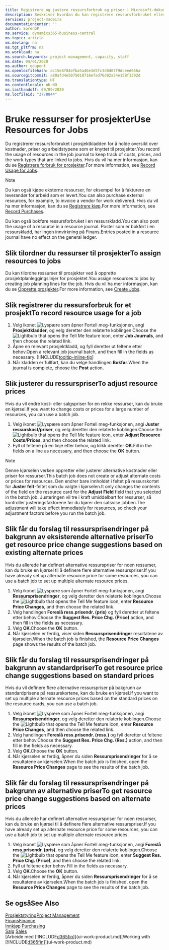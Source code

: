 ```yaml
---
title: Registrere og justere ressursforbruk og priser | Microsoft-dokumentasjon
description: Beskriver hvordan du kan registrere ressursforbruket eller forbruket som er knyttet til et prosjekt, for å holde rede på og håndtere kostnader, priser og arbeidstyper.
services: project-madeira
documentationcenter: ''
author: SorenGP
ms.service: dynamics365-business-central
ms.topic: article
ms.devlang: na
ms.tgt_pltfrm: na
ms.workload: na
ms.search.keywords: project management, capacity, staff
ms.date: 04/01/2020
ms.author: edupont
ms.openlocfilehash: ac15e8f84efba5a46e3d5fc3d0d07f9dceed666a
ms.sourcegitcommit: a80afd4e5075018716efad76d82a54e158f1392d
ms.translationtype: HT
ms.contentlocale: nb-NO
ms.lasthandoff: 09/09/2020
ms.locfileid: "3778844"
---
```

# <a name="use-resources-for-jobs"></a><span data-ttu-id="91a53-103">Bruke ressurser for prosjekter</span><span class="sxs-lookup"><span data-stu-id="91a53-103">Use Resources for Jobs</span></span>
<span data-ttu-id="91a53-104">Du registrerer ressursforbruket i prosjektkladden for å holde oversikt over kostnader, priser og arbeidstypene som er knyttet til prosjekter.</span><span class="sxs-lookup"><span data-stu-id="91a53-104">You record the usage of resources in the job journal to keep track of costs, prices, and the work types that are linked to jobs.</span></span> <span data-ttu-id="91a53-105">Hvis du vil ha mer informasjon, kan du se [Registrere forbruk for prosjekter](projects-how-record-job-usage.md).</span><span class="sxs-lookup"><span data-stu-id="91a53-105">For more information, see [Record Usage for Jobs](projects-how-record-job-usage.md).</span></span>

> [!NOTE]
> <span data-ttu-id="91a53-106">Du kan også kjøpe eksterne ressurser, for eksempel for å fakturere en leverandør for arbeid som er levert.</span><span class="sxs-lookup"><span data-stu-id="91a53-106">You can also purchase external resources, for example, to invoice a vendor for work delivered.</span></span> <span data-ttu-id="91a53-107">Hvis du vil ha mer informasjon, kan du se [Registrere kjøp](purchasing-how-record-purchases.md).</span><span class="sxs-lookup"><span data-stu-id="91a53-107">For more information, see [Record Purchases](purchasing-how-record-purchases.md).</span></span>

<span data-ttu-id="91a53-108">Du kan også bokføre ressursforbruket i en ressurskladd.</span><span class="sxs-lookup"><span data-stu-id="91a53-108">You can also post the usage of a resource in a resource journal.</span></span> <span data-ttu-id="91a53-109">Poster som er bokført i en ressurskladd, har ingen innvirkning på Finans.</span><span class="sxs-lookup"><span data-stu-id="91a53-109">Entries posted in a resource journal have no effect on the general ledger.</span></span>

## <a name="to-assign-resources-to-jobs"></a><span data-ttu-id="91a53-110">Slik tilordner du ressurser til prosjekter</span><span class="sxs-lookup"><span data-stu-id="91a53-110">To assign resources to jobs</span></span>
<span data-ttu-id="91a53-111">Du kan tilordne ressurser til prosjekter ved å opprette prosjektplanleggingslinjer for prosjektet.</span><span class="sxs-lookup"><span data-stu-id="91a53-111">You assign resources to jobs by creating job planning lines for the job.</span></span> <span data-ttu-id="91a53-112">Hvis du vil ha mer informasjon, kan du se [Opprette prosjekter](projects-how-create-jobs.md).</span><span class="sxs-lookup"><span data-stu-id="91a53-112">For more information, see [Create Jobs](projects-how-create-jobs.md).</span></span>

## <a name="to-record-resource-usage-for-a-job"></a><span data-ttu-id="91a53-113">Slik registrerer du ressursforbruk for et prosjekt</span><span class="sxs-lookup"><span data-stu-id="91a53-113">To record resource usage for a job</span></span>
1. <span data-ttu-id="91a53-114">Velg ikonet ![Lyspære som åpner Fortell meg-funksjonen](media/ui-search/search_small.png "Fortell hva du vil gjøre"), angi **Prosjektkladder**, og velg deretter den relaterte koblingen.</span><span class="sxs-lookup"><span data-stu-id="91a53-114">Choose the ![Lightbulb that opens the Tell Me feature](media/ui-search/search_small.png "Tell me what you want to do") icon, enter **Job Journals**, and then choose the related link.</span></span>
2. <span data-ttu-id="91a53-115">Åpne en relevant prosjektkladd, og fyll deretter ut feltene etter behov.</span><span class="sxs-lookup"><span data-stu-id="91a53-115">Open a relevant job journal batch, and then fill in the fields as necessary.</span></span> [!INCLUDE[tooltip-inline-tip](includes/tooltip-inline-tip_md.md)]
3. <span data-ttu-id="91a53-116">Når kladden er fullført, kan du velge handlingen **Bokfør**.</span><span class="sxs-lookup"><span data-stu-id="91a53-116">When the journal is complete, choose the **Post** action.</span></span>

## <a name="to-adjust-resource-prices"></a><span data-ttu-id="91a53-117">Slik justerer du ressurspriser</span><span class="sxs-lookup"><span data-stu-id="91a53-117">To adjust resource prices</span></span>
<span data-ttu-id="91a53-118">Hvis du vil endre kost- eller salgspriser for en rekke ressurser, kan du bruke en kjørsel.</span><span class="sxs-lookup"><span data-stu-id="91a53-118">If you want to change costs or prices for a large number of resources, you can use a batch job.</span></span>  

1. <span data-ttu-id="91a53-119">Velg ikonet ![Lyspære som åpner Fortell meg-funksjonen](media/ui-search/search_small.png "Fortell hva du vil gjøre"), angi **Juster ressurskost/priser**, og velg deretter den relaterte koblingen.</span><span class="sxs-lookup"><span data-stu-id="91a53-119">Choose the ![Lightbulb that opens the Tell Me feature](media/ui-search/search_small.png "Tell me what you want to do") icon, enter **Adjust Resource Costs/Prices**, and then choose the related link.</span></span>
2. <span data-ttu-id="91a53-120">Fyll ut feltene på en linje etter behov, og klikk deretter **OK**.</span><span class="sxs-lookup"><span data-stu-id="91a53-120">Fill in the fields on a line as necessary, and then choose the **OK** button.</span></span>

> [!NOTE]  
>   <span data-ttu-id="91a53-121">Denne kjørselen verken oppretter eller justerer alternative kostnader eller priser for ressurser.</span><span class="sxs-lookup"><span data-stu-id="91a53-121">This batch job does not create or adjust alternate costs or prices for resources.</span></span> <span data-ttu-id="91a53-122">Den endrer bare innholdet i feltet på ressurskortet for **Juster felt**-feltet som du valgte i kjørselen.</span><span class="sxs-lookup"><span data-stu-id="91a53-122">It only changes the contents of the field on the resource card for the **Adjust Field** field that you selected in the batch job.</span></span> <span data-ttu-id="91a53-123">Justeringen vil tre i kraft umiddelbart for ressurser, så kontroller justeringsfaktorene før du kjører den satsvise jobben.</span><span class="sxs-lookup"><span data-stu-id="91a53-123">The adjustment will take effect immediately for resources, so check your adjustment factors before you run the batch job.</span></span>

## <a name="to-get-resource-price-change-suggestions-based-on-existing-alternate-prices"></a><span data-ttu-id="91a53-124">Slik får du forslag til ressursprisendringer på bakgrunn av eksisterende alternative priser</span><span class="sxs-lookup"><span data-stu-id="91a53-124">To get resource price change suggestions based on existing alternate prices</span></span>
<span data-ttu-id="91a53-125">Hvis du allerede har definert alternative ressurspriser for noen ressurser, kan du bruke en kjørsel til å definere flere alternative ressurspriser.</span><span class="sxs-lookup"><span data-stu-id="91a53-125">If you have already set up alternate resource price for some resources, you can use a batch job to set up multiple alternate resource prices.</span></span>

1. <span data-ttu-id="91a53-126">Velg ikonet ![Lyspære som åpner Fortell meg-funksjonen](media/ui-search/search_small.png "Fortell hva du vil gjøre"), angi **Ressursprisendringer**, og velg deretter den relaterte koblingen.</span><span class="sxs-lookup"><span data-stu-id="91a53-126">Choose the ![Lightbulb that opens the Tell Me feature](media/ui-search/search_small.png "Tell me what you want to do") icon, enter **Resource Price Changes**, and then choose the related link.</span></span>
2. <span data-ttu-id="91a53-127">Velg handlingen **Foreslå ress.prisendr. (pris)** og fyll deretter ut feltene etter behov.</span><span class="sxs-lookup"><span data-stu-id="91a53-127">Choose the **Suggest Res. Price Chg. (Price)** action, and then fill in the fields as necessary.</span></span>
3. <span data-ttu-id="91a53-128">Velg **OK**.</span><span class="sxs-lookup"><span data-stu-id="91a53-128">Choose the **OK** button.</span></span>  
4. <span data-ttu-id="91a53-129">Når kjørselen er ferdig, viser siden **Ressursprisendringer** resultatene av kjørselen.</span><span class="sxs-lookup"><span data-stu-id="91a53-129">When the batch job is finished, the **Resource Price Changes** page shows the results of the batch job.</span></span>

## <a name="to-get-resource-price-change-suggestions-based-on-standard-prices"></a><span data-ttu-id="91a53-130">Slik får du forslag til ressursprisendringer på bakgrunn av standardpriser</span><span class="sxs-lookup"><span data-stu-id="91a53-130">To get resource price change suggestions based on standard prices</span></span>
<span data-ttu-id="91a53-131">Hvis du vil definere flere alternative ressurspriser på bakgrunn av standardprisene på ressurskortene, kan du bruke en kjørsel.</span><span class="sxs-lookup"><span data-stu-id="91a53-131">If you want to set up multiple alternate resource prices based on the standard prices on the resource cards, you can use a batch job.</span></span>  

1. <span data-ttu-id="91a53-132">Velg ikonet ![Lyspære som åpner Fortell meg-funksjonen](media/ui-search/search_small.png "Fortell hva du vil gjøre"), angi **Ressursprisendringer**, og velg deretter den relaterte koblingen.</span><span class="sxs-lookup"><span data-stu-id="91a53-132">Choose the ![Lightbulb that opens the Tell Me feature](media/ui-search/search_small.png "Tell me what you want to do") icon, enter **Resource Price Changes**, and then choose the related link.</span></span>
2. <span data-ttu-id="91a53-133">Velg handlingen **Foreslå ress.prisendr. (ress.)** og fyll deretter ut feltene etter behov.</span><span class="sxs-lookup"><span data-stu-id="91a53-133">Choose the **Suggest Res. Price Chg. (Res.)** action, and then fill in the fields as necessary.</span></span>  
3. <span data-ttu-id="91a53-134">Velg **OK**.</span><span class="sxs-lookup"><span data-stu-id="91a53-134">Choose the **OK** button.</span></span>  
4. <span data-ttu-id="91a53-135">Når kjørselen er ferdig, åpner du siden **Ressursprisendringer** for å se resultatene av kjørselen.</span><span class="sxs-lookup"><span data-stu-id="91a53-135">When the batch job is finished, open the **Resource Price Changes** page to see the results of the batch job.</span></span>

## <a name="to-get-resource-price-change-suggestions-based-on-alternate-prices"></a><span data-ttu-id="91a53-136">Slik får du forslag til ressursprisendringer på bakgrunn av alternative priser</span><span class="sxs-lookup"><span data-stu-id="91a53-136">To get resource price change suggestions based on alternate prices</span></span>
<span data-ttu-id="91a53-137">Hvis du allerede har definert alternative ressurspriser for noen ressurser, kan du bruke en kjørsel til å definere flere alternative ressurspriser.</span><span class="sxs-lookup"><span data-stu-id="91a53-137">If you have already set up alternate resource price for some resources, you can use a batch job to set up multiple alternate resource prices.</span></span>

1. <span data-ttu-id="91a53-138">Velg ikonet ![Lyspære som åpner Fortell meg-funksjonen](media/ui-search/search_small.png "Fortell hva du vil gjøre"), angi **Foreslå ress.prisendr. (pris)**, og velg deretter den relaterte koblingen.</span><span class="sxs-lookup"><span data-stu-id="91a53-138">Choose the ![Lightbulb that opens the Tell Me feature](media/ui-search/search_small.png "Tell me what you want to do") icon, enter **Suggest Res. Price Chg. (Price)**, and then choose the related link.</span></span>  
2. <span data-ttu-id="91a53-139">Fyll ut feltene etter behov.</span><span class="sxs-lookup"><span data-stu-id="91a53-139">Fill in the fields as necessary.</span></span>
3. <span data-ttu-id="91a53-140">Velg **OK**.</span><span class="sxs-lookup"><span data-stu-id="91a53-140">Choose the **OK** button.</span></span>  
4. <span data-ttu-id="91a53-141">Når kjørselen er ferdig, åpner du siden **Ressursprisendringer** for å se resultatene av kjørselen.</span><span class="sxs-lookup"><span data-stu-id="91a53-141">When the batch job is finished, open the **Resource Price Changes** page to see the results of the batch job.</span></span>

## <a name="see-also"></a><span data-ttu-id="91a53-142">Se også</span><span class="sxs-lookup"><span data-stu-id="91a53-142">See Also</span></span>
[<span data-ttu-id="91a53-143">Prosjektstyring</span><span class="sxs-lookup"><span data-stu-id="91a53-143">Project Management</span></span>](projects-manage-projects.md)  
[<span data-ttu-id="91a53-144">Finans</span><span class="sxs-lookup"><span data-stu-id="91a53-144">Finance</span></span>](finance.md)  
<span data-ttu-id="91a53-145">[Innkjøp](purchasing-manage-purchasing.md)       </span><span class="sxs-lookup"><span data-stu-id="91a53-145">[Purchasing](purchasing-manage-purchasing.md)       </span></span>  
<span data-ttu-id="91a53-146">[Salg](sales-manage-sales.md)   </span><span class="sxs-lookup"><span data-stu-id="91a53-146">[Sales](sales-manage-sales.md)   </span></span>  
<span data-ttu-id="91a53-147">[Arbeide med [!INCLUDE[d365fin](includes/d365fin_md.md)]](ui-work-product.md)</span><span class="sxs-lookup"><span data-stu-id="91a53-147">[Working with [!INCLUDE[d365fin](includes/d365fin_md.md)]](ui-work-product.md)</span></span>  
